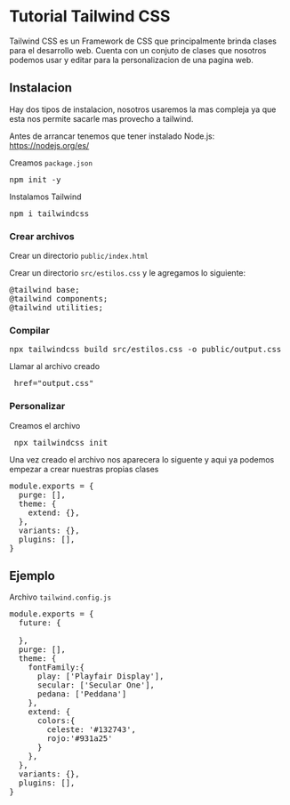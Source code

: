# Tutorial Tailwind CSS

Tailwind CSS es un Framework de CSS que principalmente brinda clases para el desarrollo web. Cuenta con un conjuto de clases que nosotros podemos usar y editar para la personalizacion de una pagina web.

## Instalacion 
Hay dos tipos de instalacion, nosotros usaremos la mas compleja ya que esta nos permite sacarle mas provecho a tailwind.

Antes de arrancar tenemos que tener instalado Node.js: https://nodejs.org/es/

Creamos ```package.json```
<pre>
npm init -y
</pre>

Instalamos Tailwind
<pre>
npm i tailwindcss
</pre>

### Crear archivos
Crear un directorio ```public/index.html```

Crear un directorio ```src/estilos.css``` y le agregamos lo siguiente:
<pre>
@tailwind base;
@tailwind components;
@tailwind utilities;
</pre>

### Compilar
<pre>
npx tailwindcss build src/estilos.css -o public/output.css
</pre>

Llamar al archivo creado <pre> href="output.css" </pre>

### Personalizar
Creamos el archivo <pre> npx tailwindcss init </pre>

Una vez creado el archivo nos aparecera lo siguente y aqui ya podemos empezar a crear nuestras propias clases
<pre>
module.exports = {
  purge: [],
  theme: {
    extend: {},
  },
  variants: {},
  plugins: [],
}
</pre>

## Ejemplo 
Archivo ```tailwind.config.js ```
<pre>
module.exports = {
  future: {

  },
  purge: [],
  theme: {
    fontFamily:{
      play: ['Playfair Display'],
      secular: ['Secular One'],
      pedana: ['Peddana']
    },
    extend: {
      colors:{
        celeste: '#132743',
        rojo:'#931a25'
      }
    },
  },
  variants: {},
  plugins: [],
}
</pre>
